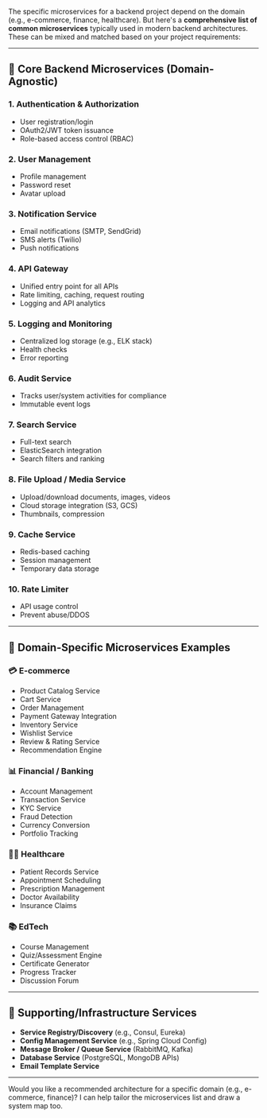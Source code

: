 The specific microservices for a backend project depend on the domain (e.g., e-commerce, finance, healthcare). But here's a **comprehensive list of common microservices** typically used in modern backend architectures. These can be mixed and matched based on your project requirements:

---

## 🔧 **Core Backend Microservices (Domain-Agnostic)**

### 1. **Authentication & Authorization**

* User registration/login
* OAuth2/JWT token issuance
* Role-based access control (RBAC)

### 2. **User Management**

* Profile management
* Password reset
* Avatar upload

### 3. **Notification Service**

* Email notifications (SMTP, SendGrid)
* SMS alerts (Twilio)
* Push notifications

### 4. **API Gateway**

* Unified entry point for all APIs
* Rate limiting, caching, request routing
* Logging and API analytics

### 5. **Logging and Monitoring**

* Centralized log storage (e.g., ELK stack)
* Health checks
* Error reporting

### 6. **Audit Service**

* Tracks user/system activities for compliance
* Immutable event logs

### 7. **Search Service**

* Full-text search
* ElasticSearch integration
* Search filters and ranking

### 8. **File Upload / Media Service**

* Upload/download documents, images, videos
* Cloud storage integration (S3, GCS)
* Thumbnails, compression

### 9. **Cache Service**

* Redis-based caching
* Session management
* Temporary data storage

### 10. **Rate Limiter**

* API usage control
* Prevent abuse/DDOS

---

## 🛒 **Domain-Specific Microservices Examples**

### 💳 **E-commerce**

* Product Catalog Service
* Cart Service
* Order Management
* Payment Gateway Integration
* Inventory Service
* Wishlist Service
* Review & Rating Service
* Recommendation Engine

### 📊 **Financial / Banking**

* Account Management
* Transaction Service
* KYC Service
* Fraud Detection
* Currency Conversion
* Portfolio Tracking

### 🧑‍⚕️ **Healthcare**

* Patient Records Service
* Appointment Scheduling
* Prescription Management
* Doctor Availability
* Insurance Claims

### 📚 **EdTech**

* Course Management
* Quiz/Assessment Engine
* Certificate Generator
* Progress Tracker
* Discussion Forum

---

## 🧰 **Supporting/Infrastructure Services**

* **Service Registry/Discovery** (e.g., Consul, Eureka)
* **Config Management Service** (e.g., Spring Cloud Config)
* **Message Broker / Queue Service** (RabbitMQ, Kafka)
* **Database Service** (PostgreSQL, MongoDB APIs)
* **Email Template Service**

---

Would you like a recommended architecture for a specific domain (e.g., e-commerce, finance)? I can help tailor the microservices list and draw a system map too.
